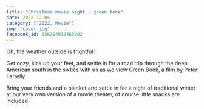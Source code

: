 ```yaml
---
title: "Christmas movie night - green book"
date: 2022-12-05
category: ["2022, Movie"]
img: "cover.jpg"
facebook_id: 656714919463802
---
```

Oh, the weather outside is frightful!

Get cozy, kick up your feet, and settle in for a road trip through the deep American south in the sixties with us as we view Green Book, a film by Peter Farrelly.

Bring your friends and a blanket and settle in for a night of traditional winter at our very own version of a movie theater, of course little snacks are included.